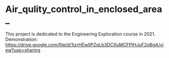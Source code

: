 # Air_qulity_control_in_enclosed_area_
This project is dedicated to the Engineering Exploration course in 2021.
Demonstration: https://drive.google.com/file/d/1izrHEwIIPZqLb3DCXuMCFPlHJuF2qBgA/view?usp=sharing
